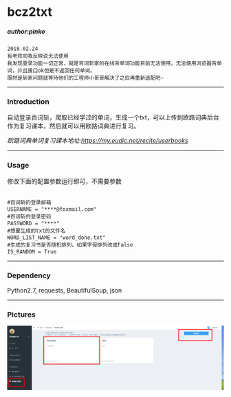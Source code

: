 # bcz2txt

##### author:pinko


```
2018.02.24
有老铁向我反映说无法使用
我发现登录功能一切正常，就是百词斩家的在线背单词功能目前无法使用，无法使用浏览器背单词，并且接口ok但是不返回任何单词。
既然是斩家问题就等待他们的工程师小哥哥解决了之后再重新适配吧~
```

---
### Introduction

自动登录百词斩，爬取已经学过的单词，生成一个txt，可以上传到欧路词典后台作为复习课本，然后就可以用欧路词典进行复习。

*欧路词典单词复习课本地址:https://my.eudic.net/recite/userbooks*

---
### Usage

修改下面的配置参数运行即可，不需要参数

```

#百词斩的登录邮箱
USERNAME = "****@foxmail.com"
#百词斩的登录密码
PASSWORD = "****"
#想要生成的txt的文件名
WORD_LIST_NAME = "word_done.txt"
#生成的复习书是否随机排列，如果字母排列改成False
IS_RANDOM = True

```

---
### Dependency

Python2.7, requests, BeautifulSoup, json

---
### Pictures

![example](https://github.com/pinkomeo/bcz2txt/blob/master/%E5%BE%AE%E4%BF%A1%E5%9B%BE%E7%89%87_20170807170332.png)



